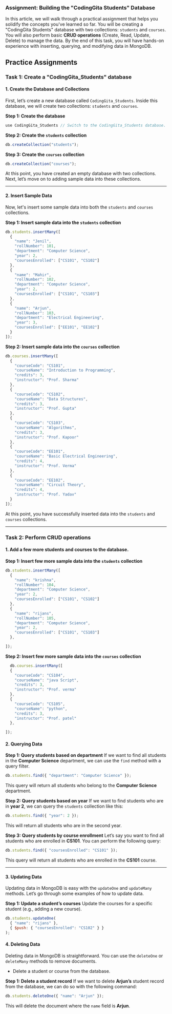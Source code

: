 ### **Assignment: Building the "CodingGita Students" Database**

In this article, we will walk through a practical assignment that helps you solidify the concepts you've learned so far. You will be creating a "CodingGita Students" database with two collections: `students` and `courses`. You will also perform basic **CRUD operations** (Create, Read, Update, Delete) to manage the data. By the end of this task, you will have hands-on experience with inserting, querying, and modifying data in MongoDB.

## **Practice Assignments**

### **Task 1: Create a "CodingGita_Students" database**  

#### **1. Create the Database and Collections**

First, let’s create a new database called `CodingGita_Students`. Inside this database, we will create two collections: `students` and `courses`.

**Step 1: Create the database**
```js
use CodingGita_Students // Switch to the CodingGita_Students database. If it doesn't exist, MongoDB will create it automatically.
```

**Step 2: Create the `students` collection**
```js
db.createCollection("students");
```

**Step 3: Create the `courses` collection**
```js
db.createCollection("courses");
```

At this point, you have created an empty database with two collections. Next, let’s move on to adding sample data into these collections.

---

#### **2. Insert Sample Data**

Now, let's insert some sample data into both the `students` and `courses` collections.

**Step 1: Insert sample data into the `students` collection**
```js
db.students.insertMany([
  { 
    "name": "Jenil",
    "rollNumber": 101,
    "department": "Computer Science",
    "year": 2,
    "coursesEnrolled": ["CS101", "CS102"]
  },
  { 
    "name": "Mahir",
    "rollNumber": 102,
    "department": "Computer Science",
    "year": 2,
    "coursesEnrolled": ["CS101", "CS103"]
  },
  { 
    "name": "Arjun",
    "rollNumber": 103,
    "department": "Electrical Engineering",
    "year": 3,
    "coursesEnrolled": ["EE101", "EE102"]
  }
]);
```

**Step 2: Insert sample data into the `courses` collection**
```js
db.courses.insertMany([
  { 
    "courseCode": "CS101", 
    "courseName": "Introduction to Programming", 
    "credits": 3, 
    "instructor": "Prof. Sharma" 
  },
  { 
    "courseCode": "CS102", 
    "courseName": "Data Structures", 
    "credits": 3, 
    "instructor": "Prof. Gupta" 
  },
  { 
    "courseCode": "CS103", 
    "courseName": "Algorithms", 
    "credits": 3, 
    "instructor": "Prof. Kapoor" 
  },
  { 
    "courseCode": "EE101", 
    "courseName": "Basic Electrical Engineering", 
    "credits": 4, 
    "instructor": "Prof. Verma" 
  },
  { 
    "courseCode": "EE102", 
    "courseName": "Circuit Theory", 
    "credits": 4, 
    "instructor": "Prof. Yadav" 
  }
]);
```

At this point, you have successfully inserted data into the `students` and `courses` collections.

---

### **Task 2: Perform CRUD operations**  

#### **1. Add a few more students and courses to the database.**


**Step 1: Insert few more sample data into the `students` collection**
```js
db.students.insertMany([
  { 
    "name": "krishna",
    "rollNumber": 104,
    "department": "Computer Science",
    "year": 2,
    "coursesEnrolled": ["CS101", "CS102"]
  },
  { 
    "name": "rijans",
    "rollNumber": 105,
    "department": "Computer Science",
    "year": 2,
    "coursesEnrolled": ["CS101", "CS103"]
  },

]);
```
**Step 2: Insert few more sample data into the `courses` collection**
```js
  db.courses.insertMany([
  { 
    "courseCode": "CS104", 
    "courseName": "java Script", 
    "credits": 3, 
    "instructor": "Prof. verma" 
  },
  { 
    "courseCode": "CS105", 
    "courseName": "python", 
    "credits": 3, 
    "instructor": "Prof. patel" 
  },

]);
```

#### **2. Querying Data**

**Step 1: Query students based on department**
If we want to find all students in the **Computer Science** department, we can use the `find` method with a query filter.

```js
db.students.find({ "department": "Computer Science" });
```

This query will return all students who belong to the **Computer Science** department.

**Step 2: Query students based on year**
If we want to find students who are in **year 2**, we can query the `students` collection like this:

```js
db.students.find({ "year": 2 });
```

This will return all students who are in the second year.

**Step 3: Query students by course enrollment**
Let’s say you want to find all students who are enrolled in **CS101**. You can perform the following query:

```js
db.students.find({ "coursesEnrolled": "CS101" });
```

This query will return all students who are enrolled in the **CS101** course.

---

#### **3. Updating Data**

Updating data in MongoDB is easy with the `updateOne` and `updateMany` methods. Let’s go through some examples of how to update data.

**Step 1: Update a student’s courses**
Update the courses for a specific student (e.g., adding a new course).

```js
db.students.updateOne(
  { "name": "rijans" },
  { $push: { "coursesEnrolled": "CS102" } }
);
```
#### **4. Deleting Data**

Deleting data in MongoDB is straightforward. You can use the `deleteOne` or `deleteMany` methods to remove documents.

- Delete a student or course from the database.

**Step 1: Delete a student record**
If we want to delete **Arjun’s** student record from the database, we can do so with the following command:

```js
db.students.deleteOne({ "name": "Arjun" });
```
This will delete the document where the `name` field is **Arjun**.
